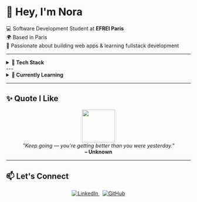 <h1 align="left">👋 Hey, I'm Nora</h1>

<p align="left">
  💻 Software Development Student at <strong>EFREI Paris</strong><br/>
  🌍 Based in Paris<br/>
  🚀 Passionate about building web apps & learning fullstack development
</p>

---


<details>
   <summary><b>💼 Tech Stack</b></summary>
  <br/>
<p align="center">
  <img alt="HTML5" src="https://img.shields.io/badge/HTML5-E34F26?style=for-the-badge&logo=html5&logoColor=white" />
  <img alt="CSS3" src="https://img.shields.io/badge/CSS3-1572B6?style=for-the-badge&logo=css3&logoColor=white" />
  <img alt="SCSS" src="https://img.shields.io/badge/SCSS-CC6699?style=for-the-badge&logo=sass&logoColor=white" />
  <img alt="JavaScript" src="https://img.shields.io/badge/JavaScript-F7DF1E?style=for-the-badge&logo=javascript&logoColor=black" />
  <img alt="TypeScript" src="https://img.shields.io/badge/TypeScript-3178C6?style=for-the-badge&logo=typescript&logoColor=white" />
  <br/>
  <img alt="Angular" src="https://img.shields.io/badge/Angular-DD0031?style=for-the-badge&logo=angular&logoColor=white" />
  <img alt="WordPress" src="https://img.shields.io/badge/WordPress-21759B?style=for-the-badge&logo=wordpress&logoColor=white" />
  <img alt="Bootstrap" src="https://img.shields.io/badge/Bootstrap-7952B3?style=for-the-badge&logo=bootstrap&logoColor=white" />
  <img alt="TailwindCSS" src="https://img.shields.io/badge/TailwindCSS-38B2AC?style=for-the-badge&logo=tailwind-css&logoColor=white" />
  <br/>
  <img alt="C#" src="https://img.shields.io/badge/C%23-239120?style=for-the-badge&logo=c-sharp&logoColor=white" />
  <img alt=".NET" src="https://img.shields.io/badge/.NET-512BD4?style=for-the-badge&logo=dotnet&logoColor=white" />
  <img alt="ASP.NET" src="https://img.shields.io/badge/ASP.NET-5C2D91?style=for-the-badge&logo=dotnet&logoColor=white" />
  <img alt="Java" src="https://img.shields.io/badge/Java-007396?style=for-the-badge&logo=java&logoColor=white" />
  <br/>
  <img alt="Git" src="https://img.shields.io/badge/Git-F05032?style=for-the-badge&logo=git&logoColor=white" />
  <img alt="GitHub" src="https://img.shields.io/badge/GitHub-181717?style=for-the-badge&logo=github&logoColor=white" />
  <img alt="VSCode" src="https://img.shields.io/badge/VSCode-007ACC?style=for-the-badge&logo=visual-studio-code&logoColor=white" />
</p>
</details>
---

<details>
  <summary><b>🧠 Currently Learning</b></summary>
  <br/>
  <p align="center">
    <img alt="React" src="https://img.shields.io/badge/React-20232A?style=for-the-badge&logo=react&logoColor=61DAFB" />&nbsp;
    <img alt="OOP" src="https://img.shields.io/badge/Object-Oriented_Programming-4B8BBE?style=for-the-badge&logo=python&logoColor=white" />&nbsp;
    <img alt="Clean Code" src="https://img.shields.io/badge/Clean_Code-0F4C81?style=for-the-badge&logo=read-the-docs&logoColor=white" />&nbsp;
    <img alt="Frontend Tooling" src="https://img.shields.io/badge/Frontend_Tooling-00C1D4?style=for-the-badge&logo=webpack&logoColor=white" />
  </p>
</details>

---

## ✨ Quote I Like

<p align="center">
  <img height="90" src="https://user-images.githubusercontent.com/46668755/208438149-7a118997-5359-4838-bf52-0cb462db6508.gif" /><br/>
  <em>"Keep going — you're getting better than you were yesterday."</em><br/>
  <strong>– Unknown</strong>
</p>

---

## 📫 Let's Connect

<p align="center">
  <a href="https://www.linkedin.com/in/nora-boudarbala/" target="_blank" rel="noopener noreferrer">
    <img src="https://img.shields.io/badge/LinkedIn-0A66C2?style=for-the-badge&logo=linkedin&logoColor=white" alt="LinkedIn" />
  </a>
  &nbsp;
  <a href="https://github.com/norab0" target="_blank" rel="noopener noreferrer">
    <img src="https://img.shields.io/badge/GitHub-181717?style=for-the-badge&logo=github&logoColor=white" alt="GitHub" />
  </a>
</p>
